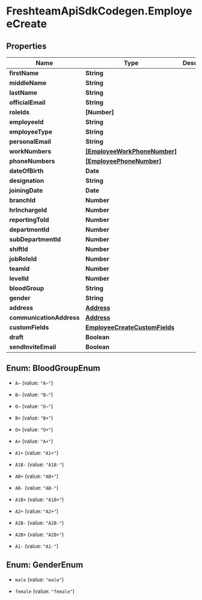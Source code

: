 # FreshteamApiSdkCodegen.EmployeeCreate

## Properties

Name | Type | Description | Notes
------------ | ------------- | ------------- | -------------
**firstName** | **String** |  | 
**middleName** | **String** |  | [optional] 
**lastName** | **String** |  | 
**officialEmail** | **String** |  | 
**roleIds** | **[Number]** |  | 
**employeeId** | **String** |  | [optional] 
**employeeType** | **String** |  | [optional] 
**personalEmail** | **String** |  | [optional] 
**workNumbers** | [**[EmployeeWorkPhoneNumber]**](EmployeeWorkPhoneNumber.md) |  | [optional] 
**phoneNumbers** | [**[EmployeePhoneNumber]**](EmployeePhoneNumber.md) |  | [optional] 
**dateOfBirth** | **Date** |  | [optional] 
**designation** | **String** |  | [optional] 
**joiningDate** | **Date** |  | [optional] 
**branchId** | **Number** |  | [optional] 
**hrInchargeId** | **Number** |  | [optional] 
**reportingToId** | **Number** |  | [optional] 
**departmentId** | **Number** |  | [optional] 
**subDepartmentId** | **Number** |  | [optional] 
**shiftId** | **Number** |  | [optional] 
**jobRoleId** | **Number** |  | [optional] 
**teamId** | **Number** |  | [optional] 
**levelId** | **Number** |  | [optional] 
**bloodGroup** | **String** |  | [optional] 
**gender** | **String** |  | [optional] 
**address** | [**Address**](Address.md) |  | [optional] 
**communicationAddress** | [**Address**](Address.md) |  | [optional] 
**customFields** | [**EmployeeCreateCustomFields**](EmployeeCreateCustomFields.md) |  | [optional] 
**draft** | **Boolean** |  | [optional] 
**sendInviteEmail** | **Boolean** |  | [optional] 



## Enum: BloodGroupEnum


* `A−` (value: `"A−"`)

* `B−` (value: `"B−"`)

* `O−` (value: `"O−"`)

* `B+` (value: `"B+"`)

* `O+` (value: `"O+"`)

* `A+` (value: `"A+"`)

* `A1+` (value: `"A1+"`)

* `A1B-` (value: `"A1B-"`)

* `AB+` (value: `"AB+"`)

* `AB-` (value: `"AB-"`)

* `A1B+` (value: `"A1B+"`)

* `A2+` (value: `"A2+"`)

* `A2B-` (value: `"A2B-"`)

* `A2B+` (value: `"A2B+"`)

* `A1-` (value: `"A1-"`)





## Enum: GenderEnum


* `male` (value: `"male"`)

* `female` (value: `"female"`)




